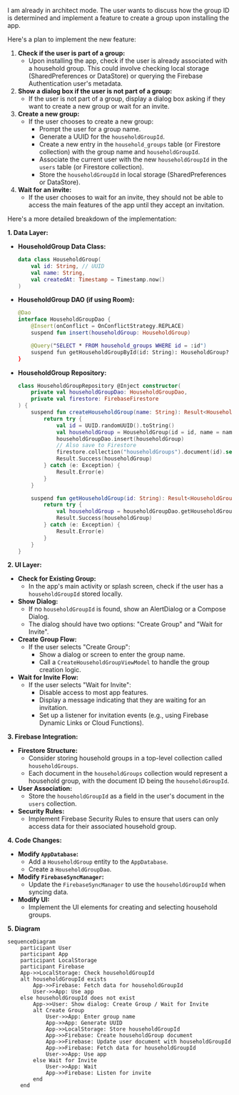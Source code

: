 I am already in architect mode. The user wants to discuss how the group ID is determined and implement a feature to create a group upon installing the app.

Here's a plan to implement the new feature:

1.  **Check if the user is part of a group:**
    *   Upon installing the app, check if the user is already associated with a household group. This could involve checking local storage (SharedPreferences or DataStore) or querying the Firebase Authentication user's metadata.
2.  **Show a dialog box if the user is not part of a group:**
    *   If the user is not part of a group, display a dialog box asking if they want to create a new group or wait for an invite.
3.  **Create a new group:**
    *   If the user chooses to create a new group:
        *   Prompt the user for a group name.
        *   Generate a UUID for the `householdGroupId`.
        *   Create a new entry in the `household_groups` table (or Firestore collection) with the group name and `householdGroupId`.
        *   Associate the current user with the new `householdGroupId` in the `users` table (or Firestore collection).
        *   Store the `householdGroupId` in local storage (SharedPreferences or DataStore).
4.  **Wait for an invite:**
    *   If the user chooses to wait for an invite, they should not be able to access the main features of the app until they accept an invitation.

Here's a more detailed breakdown of the implementation:

**1. Data Layer:**

*   **HouseholdGroup Data Class:**
    ```kotlin
    data class HouseholdGroup(
        val id: String, // UUID
        val name: String,
        val createdAt: Timestamp = Timestamp.now()
    )
    ```
*   **HouseholdGroup DAO (if using Room):**
    ```kotlin
    @Dao
    interface HouseholdGroupDao {
        @Insert(onConflict = OnConflictStrategy.REPLACE)
        suspend fun insert(householdGroup: HouseholdGroup)

        @Query("SELECT * FROM household_groups WHERE id = :id")
        suspend fun getHouseholdGroupById(id: String): HouseholdGroup?
    }
    ```
*   **HouseholdGroup Repository:**
    ```kotlin
    class HouseholdGroupRepository @Inject constructor(
        private val householdGroupDao: HouseholdGroupDao,
        private val firestore: FirebaseFirestore
    ) {
        suspend fun createHouseholdGroup(name: String): Result<HouseholdGroup> {
            return try {
                val id = UUID.randomUUID().toString()
                val householdGroup = HouseholdGroup(id = id, name = name)
                householdGroupDao.insert(householdGroup)
                // Also save to Firestore
                firestore.collection("householdGroups").document(id).set(householdGroup).await()
                Result.Success(householdGroup)
            } catch (e: Exception) {
                Result.Error(e)
            }
        }

        suspend fun getHouseholdGroup(id: String): Result<HouseholdGroup?> {
            return try {
                val householdGroup = householdGroupDao.getHouseholdGroupById(id)
                Result.Success(householdGroup)
            } catch (e: Exception) {
                Result.Error(e)
            }
        }
    }
    ```

**2. UI Layer:**

*   **Check for Existing Group:**
    *   In the app's main activity or splash screen, check if the user has a `householdGroupId` stored locally.
*   **Show Dialog:**
    *   If no `householdGroupId` is found, show an AlertDialog or a Compose Dialog.
    *   The dialog should have two options: "Create Group" and "Wait for Invite".
*   **Create Group Flow:**
    *   If the user selects "Create Group":
        *   Show a dialog or screen to enter the group name.
        *   Call a `CreateHouseholdGroupViewModel` to handle the group creation logic.
*   **Wait for Invite Flow:**
    *   If the user selects "Wait for Invite":
        *   Disable access to most app features.
        *   Display a message indicating that they are waiting for an invitation.
        *   Set up a listener for invitation events (e.g., using Firebase Dynamic Links or Cloud Functions).

**3. Firebase Integration:**

*   **Firestore Structure:**
    *   Consider storing household groups in a top-level collection called `householdGroups`.
    *   Each document in the `householdGroups` collection would represent a household group, with the document ID being the `householdGroupId`.
*   **User Association:**
    *   Store the `householdGroupId` as a field in the user's document in the `users` collection.
*   **Security Rules:**
    *   Implement Firebase Security Rules to ensure that users can only access data for their associated household group.

**4. Code Changes:**

*   **Modify `AppDatabase`:**
    *   Add a `HouseholdGroup` entity to the `AppDatabase`.
    *   Create a `HouseholdGroupDao`.
*   **Modify `FirebaseSyncManager`:**
    *   Update the `FirebaseSyncManager` to use the `householdGroupId` when syncing data.
*   **Modify UI:**
    *   Implement the UI elements for creating and selecting household groups.

**5. Diagram**

```mermaid
sequenceDiagram
    participant User
    participant App
    participant LocalStorage
    participant Firebase
    App->>LocalStorage: Check householdGroupId
    alt householdGroupId exists
        App->>Firebase: Fetch data for householdGroupId
        User->>App: Use app
    else householdGroupId does not exist
        App->>User: Show dialog: Create Group / Wait for Invite
        alt Create Group
            User->>App: Enter group name
            App->>App: Generate UUID
            App->>LocalStorage: Store householdGroupId
            App->>Firebase: Create householdGroup document
            App->>Firebase: Update user document with householdGroupId
            App->>Firebase: Fetch data for householdGroupId
            User->>App: Use app
        else Wait for Invite
            User->>App: Wait
            App->>Firebase: Listen for invite
        end
    end
```


```xml
